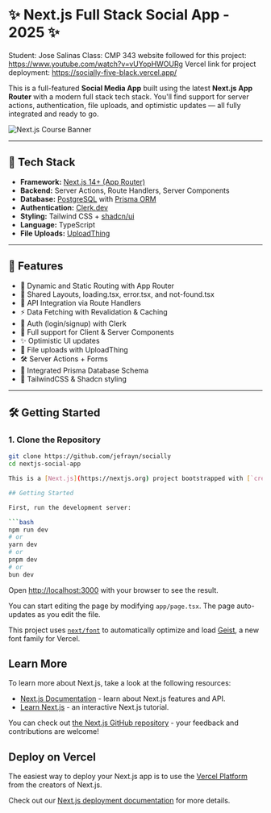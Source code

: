 # ✨ Next.js Full Stack Social App - 2025 ✨
Student: Jose Salinas
Class: CMP 343
website followed for this project: https://www.youtube.com/watch?v=vUYopHWOURg
Vercel link for project deployment: https://socially-five-black.vercel.app/

This is a full-featured **Social Media App** built using the latest **Next.js App Router** with a modern full stack tech stack. You'll find support for server actions, authentication, file uploads, and optimistic updates — all fully integrated and ready to go.

![Next.js Course Banner](./banner.png) <!-- Replace with actual image path if needed -->

---

## 🚀 Tech Stack

- **Framework:** [Next.js 14+ (App Router)](https://nextjs.org/)
- **Backend:** Server Actions, Route Handlers, Server Components
- **Database:** [PostgreSQL](https://www.postgresql.org/) with [Prisma ORM](https://www.prisma.io/)
- **Authentication:** [Clerk.dev](https://clerk.dev)
- **Styling:** Tailwind CSS + [shadcn/ui](https://ui.shadcn.com)
- **Language:** TypeScript
- **File Uploads:** [UploadThing](https://uploadthing.com)

---

## 🔧 Features

- 📁 Dynamic and Static Routing with App Router
- 🧱 Shared Layouts, loading.tsx, error.tsx, and not-found.tsx
- 🔄 API Integration via Route Handlers
- ⚡ Data Fetching with Revalidation & Caching
- 🔐 Auth (login/signup) with Clerk
- 🧩 Full support for Client & Server Components
- ✨ Optimistic UI updates
- 💾 File uploads with UploadThing
- 🛠️ Server Actions + Forms
- 🧬 Integrated Prisma Database Schema
- 🎨 TailwindCSS & Shadcn styling

---

## 🛠️ Getting Started

### 1. Clone the Repository

```bash
git clone https://github.com/jefrayn/socially
cd nextjs-social-app

This is a [Next.js](https://nextjs.org) project bootstrapped with [`create-next-app`](https://nextjs.org/docs/app/api-reference/cli/create-next-app).

## Getting Started

First, run the development server:

```bash
npm run dev
# or
yarn dev
# or
pnpm dev
# or
bun dev
```

Open [http://localhost:3000](http://localhost:3000) with your browser to see the result.

You can start editing the page by modifying `app/page.tsx`. The page auto-updates as you edit the file.

This project uses [`next/font`](https://nextjs.org/docs/app/building-your-application/optimizing/fonts) to automatically optimize and load [Geist](https://vercel.com/font), a new font family for Vercel.

## Learn More

To learn more about Next.js, take a look at the following resources:

- [Next.js Documentation](https://nextjs.org/docs) - learn about Next.js features and API.
- [Learn Next.js](https://nextjs.org/learn) - an interactive Next.js tutorial.

You can check out [the Next.js GitHub repository](https://github.com/vercel/next.js) - your feedback and contributions are welcome!

## Deploy on Vercel

The easiest way to deploy your Next.js app is to use the [Vercel Platform](https://vercel.com/new?utm_medium=default-template&filter=next.js&utm_source=create-next-app&utm_campaign=create-next-app-readme) from the creators of Next.js.

Check out our [Next.js deployment documentation](https://nextjs.org/docs/app/building-your-application/deploying) for more details.
